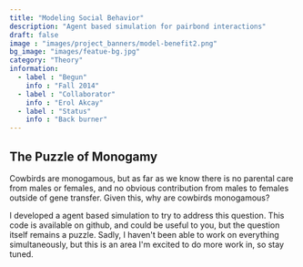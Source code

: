 ```yaml
---
title: "Modeling Social Behavior"
description: "Agent based simulation for pairbond interactions"
draft: false
image : "images/project_banners/model-benefit2.png"
bg_image: "images/featue-bg.jpg"
category: "Theory"
information:
  - label : "Begun"
    info : "Fall 2014"
  - label : "Collaborator"
    info : "Erol Akcay"
  - label : "Status"
    info : "Back burner"
---
```


## The Puzzle of Monogamy

Cowbirds are monogamous, but as far as we know there is no parental care from males or females,
and no obvious contribution from males to females outside of gene transfer. Given this, why are cowbirds monogamous? 

I developed a agent based simulation to try to address this question. This code is available on github, and 
could be useful to you, but the question itself remains a puzzle. 
Sadly, I haven't been able to work on everything simultaneously, but this is an 
area I'm excited to do more work in, so stay tuned. 
